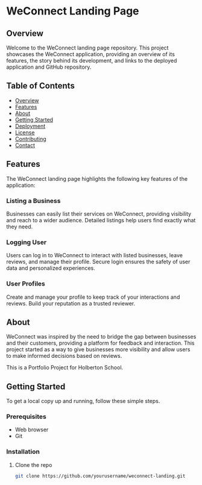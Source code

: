 # WeConnect Landing Page

## Overview
Welcome to the WeConnect landing page repository. This project showcases the WeConnect application, providing an overview of its features, the story behind its development, and links to the deployed application and GitHub repository.

## Table of Contents
- [Overview](#overview)
- [Features](#features)
- [About](#about)
- [Getting Started](#getting-started)
- [Deployment](#deployment)
- [License](#license)
- [Contributing](#contributing)
- [Contact](#contact)

## Features
The WeConnect landing page highlights the following key features of the application:

### Listing a Business
Businesses can easily list their services on WeConnect, providing visibility and reach to a wider audience. Detailed listings help users find exactly what they need.

### Logging User
Users can log in to WeConnect to interact with listed businesses, leave reviews, and manage their profile. Secure login ensures the safety of user data and personalized experiences.

### User Profiles
Create and manage your profile to keep track of your interactions and reviews. Build your reputation as a trusted reviewer.

## About
WeConnect was inspired by the need to bridge the gap between businesses and their customers, providing a platform for feedback and interaction. This project started as a way to give businesses more visibility and allow users to make informed decisions based on reviews.

This is a Portfolio Project for Holberton School.

## Getting Started
To get a local copy up and running, follow these simple steps.

### Prerequisites
- Web browser
- Git

### Installation
1. Clone the repo
   ```bash
   git clone https://github.com/yourusername/weconnect-landing.git